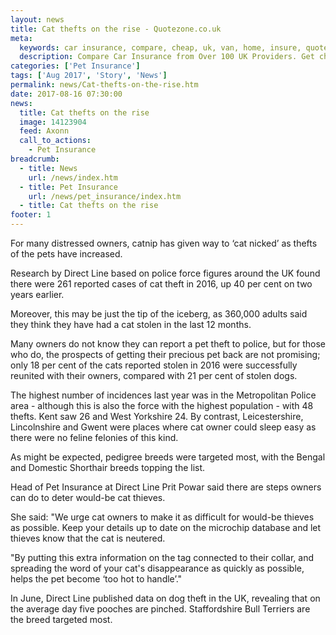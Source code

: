 ```yaml
---
layout: news
title: Cat thefts on the rise - Quotezone.co.uk
meta:
  keywords: car insurance, compare, cheap, uk, van, home, insure, quotes, online, comparison, bike, loans, life
  description: Compare Car Insurance from Over 100 UK Providers. Get cheap quotes online now using our fast, free, secure comparison site
categories: ['Pet Insurance']
tags: ['Aug 2017', 'Story', 'News']
permalink: news/Cat-thefts-on-the-rise.htm
date: 2017-08-16 07:30:00
news:
  title: Cat thefts on the rise
  image: 14123904
  feed: Axonn
  call_to_actions:
    - Pet Insurance
breadcrumb:
  - title: News
    url: /news/index.htm
  - title: Pet Insurance
    url: /news/pet_insurance/index.htm
  - title: Cat thefts on the rise
footer: 1
---
```


For many distressed owners, catnip has given way to &lsquo;cat nicked&rsquo; as thefts of the pets have increased.

Research by Direct Line based on police force figures around the UK found there were 261 reported cases of cat theft in 2016, up 40 per cent on two years earlier.&nbsp;

Moreover, this may be just the tip of the iceberg, as 360,000 adults said they think they have had a cat stolen in the last 12 months.&nbsp;

Many owners do not know they can report a pet theft to police, but for those who do, the prospects of getting their precious pet back are not promising; only 18 per cent of the cats reported stolen in 2016 were successfully reunited with their owners, compared with 21 per cent of stolen dogs.

The highest number of incidences last year was in the Metropolitan Police area - although this is also the force with the highest population - with 48 thefts. Kent saw 26 and West Yorkshire 24. By contrast, Leicestershire, Lincolnshire and Gwent were places where cat owner could sleep easy as there were no feline felonies of this kind.&nbsp;

As might be expected, pedigree breeds were targeted most, with the Bengal and Domestic Shorthair breeds topping the list.&nbsp;

Head of Pet Insurance at Direct Line Prit Powar said there are steps owners can do to deter would-be cat thieves.&nbsp;

She said: &quot;We urge cat owners to make it as difficult for would-be thieves as possible. Keep your details up to date on the microchip database and let thieves know that the cat is neutered.&nbsp;

&quot;By putting this extra information on the tag connected to their collar, and spreading the word of your cat&#39;s disappearance as quickly as possible, helps the pet become &lsquo;too hot to handle&rsquo;.&quot;

In June, Direct Line published data on dog theft in the UK, revealing that on the average day five pooches are pinched. Staffordshire Bull Terriers are the breed targeted most.
